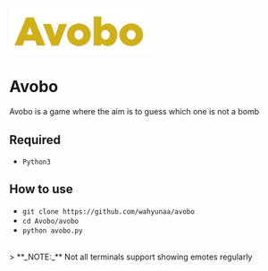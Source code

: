 <a href="https://github.com/wahyunaa/avobo"><img src="https://github.com/Wahyunaa/avobo/blob/main/zNf_assets/avobo.png" width="250"/></a>

# Avobo
Avobo is a game where the aim is to guess which one is not a bomb</p>


## Required
- `Python3`
## How to use
- `git clone https://github.com/wahyunaa/avobo`
- `cd Avobo/avobo`
- `python avobo.py`

<br/>
> **_NOTE:_** Not all terminals support showing emotes regularly
